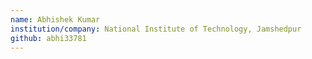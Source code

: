 ```yaml
---
name: Abhishek Kumar
institution/company: National Institute of Technology, Jamshedpur
github: abhi33781
---
```

